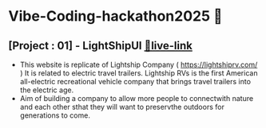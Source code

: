 # Vibe-Coding-hackathon2025 🚀
## [Project : 01] - LightShipUI [🔗live-link](https://lightship25.netlify.app/)
- This website is replicate of Lightship Company ( https://lightshiprv.com/ ) It is related to electric travel trailers. Lightship RVs is the first American all-electric recreational vehicle company that brings travel trailers into the electric age.
- Aim of building a company to allow more people to connectwith nature and each other sthat they will want to preservthe outdoors for generations to come.
